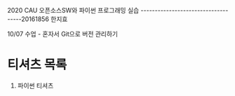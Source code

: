2020 CAU 오픈소스SW와 파이썬 프로그래밍 실습
------------------------------------20161856 한지효

10/07 수업 - 혼자서 Git으로 버전 관리하기
# 티셔츠 목록
1. 파이썬 티셔츠